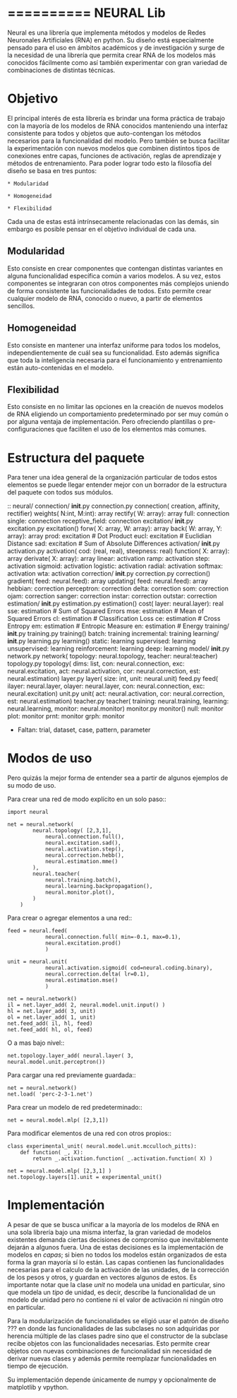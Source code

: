 ==========
NEURAL Lib
==========

Neural es una librería que implementa métodos y modelos de Redes Neuronales Artificiales (RNA) en python.  Su diseño está especialmente pensado para el uso en ámbitos académicos y de investigación y surge de la necesidad de una librería que permita crear RNA de los modelos más conocidos fácilmente como así también experimentar con gran variedad de combinaciones de distintas técnicas.


Objetivo
========

El principal interés de esta librería es brindar una forma práctica de trabajo con la mayoría de los modelos de RNA conocidos manteniendo una interfaz consistente para todos y objetos que auto-contengan los métodos necesarios para la funcionalidad del modelo.  Pero también se busca facilitar la experimentación con nuevos modelos que combinen distintos tipos de conexiones entre capas, funciones de activación, reglas de aprendizaje y métodos de entrenamiento.
Para poder lograr todo esto la filosofía del diseño se basa en tres puntos:

    * Modularidad
    
    * Homogeneidad
    
    * Flexibilidad

Cada una de estas está intrínsecamente relacionadas con las demás, sin embargo es posible pensar en el objetivo individual de cada una.


Modularidad
-----------

Esto consiste en crear componentes que contengan distintas variantes en alguna funcionalidad específica común a varios modelos.  A su vez, estos componentes se integraran con otros componentes más complejos uniendo de forma consistente las funcionalidades de todos.
Esto permite crear cualquier modelo de RNA, conocido o nuevo, a partir de elementos sencillos.


Homogeneidad
------------

Esto consiste en mantener una interfaz uniforme para todos los modelos, independientemente de cuál sea su funcionalidad.  Esto además significa que toda la inteligencia necesaria para el funcionamiento y entrenamiento están auto-contenidas en el modelo.


Flexibilidad
------------

Esto consiste en no limitar las opciones en la creación de nuevos modelos de RNA eligiendo un comportamiento predeterminado por ser muy común o por alguna ventaja de implementación.  Pero ofreciendo plantillas o pre-configuraciones que faciliten el uso de los elementos más comunes.



Estructura del paquete
======================

Para tener una idea general de la organización particular de todos estos elementos se puede llegar entender mejor con un borrador de la estructura del paquete con todos sus módulos.

::
    neural/
        connection/
            __init__.py
            connection.py
                connection( creation, affinity, rectifier)
                    weights( N:int, M:int): array
                    rectify( W: array): array
                full: connection
                single: connection
                receptive_field: connection
        excitation/
            __init__.py
            excitation.py
                excitation()
                    forw( X: array, W: array): array
                    back( W: array, Y: array): array
                prod: excitation        # Dot Product
                eucl: excitation        # Euclidian Distance
                sad: excitation         # Sum of Absolute Differences
        activation/
            __init__.py
            activation.py
                activation( cod: (real, real), steepness: real)
                    function( X: array): array
                    derivate( X: array): array
                linear: activation
                ramp: activation
                step: activation
                sigmoid: activation
                logistic: activation
                radial: activation
                softmax: activation
                wta: activation
        correction/
            __init__.py
            correction.py
                correction()
                    gradient( feed: neural.feed): array
                    updating( feed: neural.feed): array
                hebbian: correction
                perceptron: correction
                delta: correction
                som: correction
                ojam: correction
                sanger: correction
                instar: correction
                outstar: correction
        estimation/
            __init__.py
            estimation.py
                estimation()
                    cost( layer: neural.layer): real
                sse: estimation     # Sum of Squared Errors
                mse: estimation     # Mean of Squared Errors
                cl: estimation      # Classification Loss
                ce: estimation      # Cross Entropy
                em: estimation      # Entropic Measure
                en: estimation      # Energy
        training/
            __init__.py
            training.py
                training()
                batch: training
                incremental: training
        learning/
            __init__.py
            learning.py
                learning()
                static: learning
                supervised: learning
                unsupervised: learning
                reinforcement: learning
                deep: learning
        model/
        __init__.py
        network.py
            network( topology: neural.topology, teacher: neural:teacher)
        topology.py
            topology( dims: list, con: neural.connection, exc: neural.excitation, act: neural.activation, cor: neural.correction, est: neural.estimation)
        layer.py
            layer( size: int, unit: neural.unit)
        feed.py
            feed( ilayer: neural.layer, olayer: neural.layer, con: neural.connection, exc: neural.excitation)
        unit.py
            unit( act: neural.activation, cor: neural.correction, est: neural.estimation)
        teacher.py
            teacher( training: neural.training, learning: neural.learning, monitor: neural.monitor)
        monitor.py
            monitor()
            null: monitor
            plot: monitor
            prnt: monitor
            grph: monitor


* Faltan: trial, dataset, case, pattern, parameter


Modos de uso
============

Pero quizás la mejor forma de entender sea a partir de algunos ejemplos de su modo de uso.

Para crear una red de modo explícito en un solo paso::

    import neural

    net = neural.network(
            neural.topology( [2,3,1],
                neural.connection.full(),
                neural.excitation.sad(),
                neural.activation.step(),
                neural.correction.hebb(),
                neural.estimation.mme()
            ),
            neural.teacher(
                neural.training.batch(),
                neural.learning.backpropagation(),
                neural.monitor.plot(),
            )
        )

Para crear o agregar elementos a una red::
 
    feed = neural.feed(
                neural.connection.full( min=-0.1, max=0.1),
                neural.excitation.prod()
                )

    unit = neural.unit(
                neural.activation.sigmoid( cod=neural.coding.binary),
                neural.correction.delta( lr=0.1),
                neural.estimation.mse()
                )

    net = neural.network()
    il = net.layer_add( 2, neural.model.unit.input() )
    hl = net.layer_add( 3, unit)
    ol = net.layer_add( 1, unit)
    net.feed_add( il, hl, feed)
    net.feed_add( hl, ol, feed)


O a mas bajo nivel::

    net.topology.layer_add( neural.layer( 3, neural.model.unit.perceptron())


Para cargar una red previamente guardada::

    net = neural.network()
    net.load( 'perc-2-3-1.net')


Para crear un modelo de red predeterminado::

    net = neural.model.mlp( [2,3,1])


Para modificar elementos de una red con otros propios::

    class experimental_unit( neural.model.unit.mcculloch_pitts):
        def function( _, X):
            return _.activation.function( _.activation.function( X) )

    net = neural.model.mlp( [2,3,1] )
    net.topology.layers[1].unit = experimental_unit()


Implementación
==============

A pesar de que se busca unificar a la mayoría de los modelos de RNA en una sola librería bajo una misma interfaz, la gran variedad de modelos existentes demanda ciertas decisiones de compromiso que inevitablemente dejarán a algunos fuera.
Una de estas decisiones es la implementación de modelos en *capas*; si bien no todos los modelos están organizados de esta forma la gran mayoría sí lo están.  Las capas contienen las funcionalidades necesarias para el calculo de la activación de las unidades, de la corrección de los pesos y otros, y guardan en vectores algunos de estos.
Es importante notar que la clase *unit* no modela una unidad en particular, sino que modela un *tipo* de unidad, es decir, describe la funcionalidad de un modelo de unidad pero no contiene ni el valor de activación ni ningún otro en particular.

Para la modularización de funcionalidades se eligió usar el patrón de diseño ??? en donde las funcionalidades de las subclases no son adquiridas por herencia múltiple de las clases padre sino que el constructor de la subclase recibe objetos con las funcionalidades necesarias.
Esto permite crear objetos con nuevas combinaciones de funcionalidad sin necesidad de derivar nuevas clases y además permite reemplazar funcionalidades en tiempo de ejecución.

Su implementación depende únicamente de numpy y opcionalmente de matplotlib y vpython.

